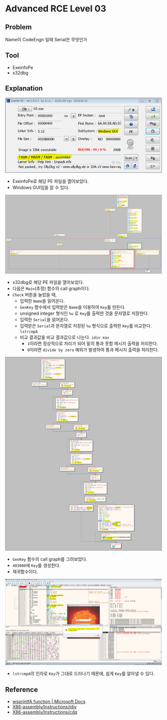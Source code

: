 # Advanced RCE Level 03

## Problem
Name이 CodeEngn 일때 Serial은 무엇인가 

## Tool
* ExeinfoPe
* x32dbg

## Explanation
![](./1.PNG?raw=true)
* ExeinfoPe로 해당 PE 파일을 열어보았다.
* Windows GUI임을 알 수 있다.

![](./2.PNG?raw=true)
* x32dbg로 해당 PE 파일을 열어보았다.
* 다음은 `Main`(추정) 함수의 call graph이다.
* `Check` 버튼을 눌렀을 때,
	+ 입력한 `Name`을 읽어온다.
	+ `GenKey` 함수에서 입력받은 `Name`을 이용하여 `Key`를 만든다.
	+ unsigned integer 형식인 `%u` 로 `Key`를 출력한 것을 문자열로 저장한다.
	+ 입력한 `Serial`을 읽어온다.
	+ 입력받은 `Serial`과 문자열로 저장된 `%u` 형식으로 출력한 `Key`를 비교한다. `lstrcmpA`
	+ 비교 결과값을 비교 결과값으로 나눈다. `idiv eax`
		- `1`이라면 정상적으로 처리가 되어 밑의 통과 못함 메시지 출력을 처리한다.
		- `0`이라면 `divide by zero` 예외가 발생하여 통과 메시지 출력을 처리한다.

![](./3.PNG?raw=true)
* `GenKey` 함수의 call graph를 그려보았다.
* `403000`에 `Key`를 생성한다.
* 재귀함수이다.

![](./4.PNG?raw=true)
* `lstrcmpA`의 인자로 `Key`가 그대로 드러나기 때문에, 쉽게 `Key`를 알아낼 수 있다.

## Reference
* [wsprintfA function | Microsoft Docs](https://docs.microsoft.com/en-us/windows/desktop/api/winuser/nf-winuser-wsprintfa)
* [X86-assembly/Instructions/idiv](https://www.aldeid.com/wiki/X86-assembly/Instructions/idiv)
* [X86-assembly/Instructions/cdq](https://www.aldeid.com/wiki/X86-assembly/Instructions/cdq)
